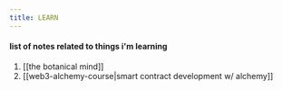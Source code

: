 ```yaml
---
title: LEARN
---
```

#### list of notes related to things i'm learning
1. [[the botanical mind]]
2. [[web3-alchemy-course|smart contract development w/ alchemy]]
